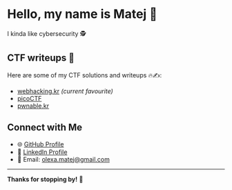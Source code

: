 # Hello, my name is Matej 👋

I kinda like cybersecurity 🕵️ 

## CTF writeups 🚩
Here are some of my CTF solutions and writeups 🔥✍️:
- [webhacking.kr](https://github.com/olexamatej/webhacking.kr) *(current favourite)*
- [picoCTF](https://github.com/olexamatej/picoctf)
- [pwnable.kr](https://github.com/olexamatej/pwnable.kr)

## Connect with Me
- 🌐 [GitHub Profile](https://github.com/olexamatej)
- 💼 [LinkedIn Profile](https://www.linkedin.com/in/matej-olexa-0b7883222/)
- 📧 Email: [olexa.matej@gmail.com](mailto:olexa.matej@gmail.com)

---
**Thanks for stopping by!** 🚀